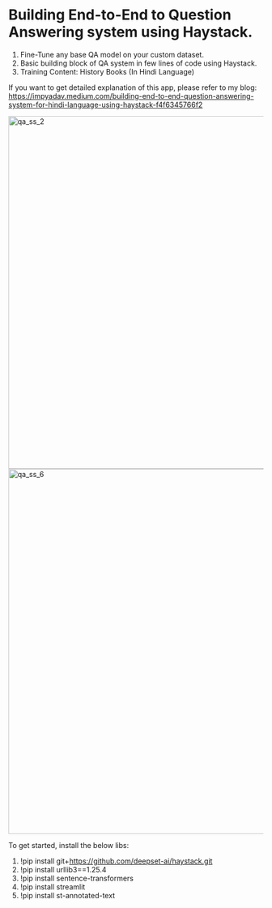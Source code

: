 # Building End-to-End to Question Answering system using Haystack.

1. Fine-Tune any base QA model on your custom dataset.
2. Basic building block of QA system in few lines of code using Haystack.
3. Training Content: History Books (In Hindi Language)

If you want to get detailed explanation of this app, please refer to my blog: https://impyadav.medium.com/building-end-to-end-question-answering-system-for-hindi-language-using-haystack-f4f6345766f2

<img width="697" alt="qa_ss_2" src="https://user-images.githubusercontent.com/20835098/114177819-78ef7f00-995a-11eb-8c2a-849da53b444d.PNG">


<img width="721" alt="qa_ss_6" src="https://user-images.githubusercontent.com/20835098/114177855-83aa1400-995a-11eb-93d7-f5333fb433a0.PNG">



To get started, install the below libs:

1. !pip install git+https://github.com/deepset-ai/haystack.git
2. !pip install urllib3==1.25.4
3. !pip install sentence-transformers
4. !pip install streamlit
5. !pip install st-annotated-text


